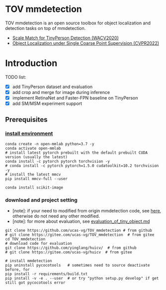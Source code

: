 # TOV mmdetection
TOV mmdetection is an open source toolbox for object localization and detection tasks on top of mmdetection. 
<!-- To date, TOV mmdetection implements the following algorithms: -->

* [Scale Match for TinyPerson Detection (WACV2020)](docs/tov/)
* [Object Localization under Single Coarse Point Supervision (CVPR2022)](docs/)

# Introduction

TODO list:

- [x] add TinyPerson dataset and evaluation
- [x] add crop and merge for image during inference
- [x] implement RetinaNet and Faster-FPN baseline on TinyPerson
- [x] add SM/MSM experiment support
<!-- - [ ] add visDronePerson dataset support and baseline performance
- [ ] add point localization task for TinyPerson
- [ ] add point localization task for visDronePerson
- [ ] add point localization task for COCO -->


## Prerequisites

### [install environment](./docs/install.md>)
```
conda create -n open-mmlab python=3.7 -y
conda activate open-mmlab
# install latest pytorch prebuilt with the default prebuilt CUDA version (usually the latest)
conda install -c pytorch pytorch torchvision -y
# conda install -c pytorch pytorch=1.5.0 cudatoolkit=10.2 torchvision -y
# install the latest mmcv
pip install mmcv-full --user
```

```
conda install scikit-image
```

### download and project setting


- [note]: if your need to modified from origin mmdetection code, see [here](docs/tov/code_modify.md), otherwise do not need any other modified.
- [note]: for more about evaluation, see [evaluation_of_tiny_object.md](docs/tov/evaluation_of_tiny_object.md)

```shell script
git clone https://github.com/ucas-vg/TOV_mmdetection # from github
# git clone https://gitee.com/ucas-vg/TOV_mmdetection  # from gitee
cd TOV_mmdetection
# download code for evaluation
git clone https://github.com/yinglang/huicv/  # from github
# git clone https://gitee.com/ucas-vg/huicv  # from gitee

# install mmdetection
pip uninstall pycocotools   # sometimes need to source deactivate before, for 
pip install -r requirements/build.txt
pip install -v -e . --user  # or try "python setup.py develop" if get still got pycocotools error
```

